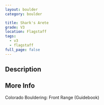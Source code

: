 ```yaml
---
layout: boulder
category: boulder

title: Shark's Arete
grade: V3
location: Flagstaff
tags:
  - v3
  - flagstaff
full_page: false
---
```


## Description


## More Info
Colorado Bouldering: Front Range (Guidebook)
